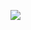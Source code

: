 ![](https://github-readme-stats.vercel.app/api/top-langs/?username=U-1F992&layout=compact&langs_count=10)

